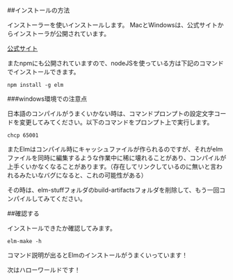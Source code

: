 ##インストールの方法

インストーラーを使いインストールします。
MacとWindowsは、公式サイトからインストーラが公開されています。

[公式サイト](http://elm-lang.org/install)

またnpmにも公開されていますので、nodeJSを使っている方は下記のコマンドでインストールできます。

```
npm install -g elm
```

###windows環境での注意点

日本語のコンパイルがうまくいかない時は、コマンドプロンプトの設定文字コードを変更してみてください。以下のコマンドをプロンプト上で実行します。

```
chcp 65001
```

またElmはコンパイル時にキャッシュファイルが作られるのですが、それがelmファイルを同時に編集するような作業中に稀に壊れることがあり、コンパイルが上手くいかなくなることがあります。（存在してリンクしているのに無いと言われるみたいなバグになると、これの可能性がある）

その時は、elm-stuffフォルダのbuild-artifactsフォルダを削除して、もう一回コンパイルしてみてください。


##確認する

インストールできたか確認してみます。

```
elm-make -h
```

コマンド説明が出るとElmのインストールがうまくいっています！

次はハローワールドです！
